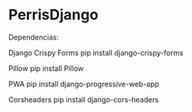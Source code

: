 # PerrisDjango

Dependencias:

Django Crispy Forms
pip install django-crispy-forms

Pillow
pip install Pillow

PWA
pip install django-progressive-web-app


Corsheaders
pip install django-cors-headers